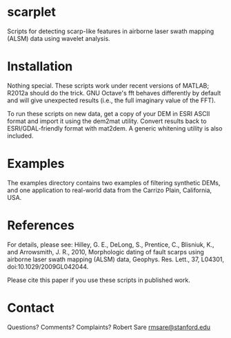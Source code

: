 # scarplet
Scripts for detecting scarp-like features in airborne laser swath mapping (ALSM) data using wavelet analysis.

# Installation
Nothing special. These scripts work under recent versions of MATLAB; R2012a should do the trick. GNU Octave's fft behaves differently by default and will give unexpected results (i.e., the full imaginary value of the FFT).

To run these scripts on new data, get a copy of your DEM in ESRI ASCII format and import it using the dem2mat utility. Convert results back to ESRI/GDAL-friendly format with mat2dem. A generic whitening utility is also included.

# Examples
The examples directory contains two examples of filtering synthetic DEMs, and one application to real-world data from the Carrizo Plain, California, USA. 

# References
For details, please see:
Hilley, G. E., DeLong, S., Prentice, C., Blisniuk, K., and Arrowsmith, J. R., 2010, Morphologic dating of fault scarps using airborne laser swath mapping (ALSM) data, Geophys. Res. Lett., 37, L04301, doi:10.1029/2009GL042044.

Please cite this paper if you use these scripts in published work.

# Contact
Questions? Comments? Complaints?
Robert Sare rmsare@stanford.edu
